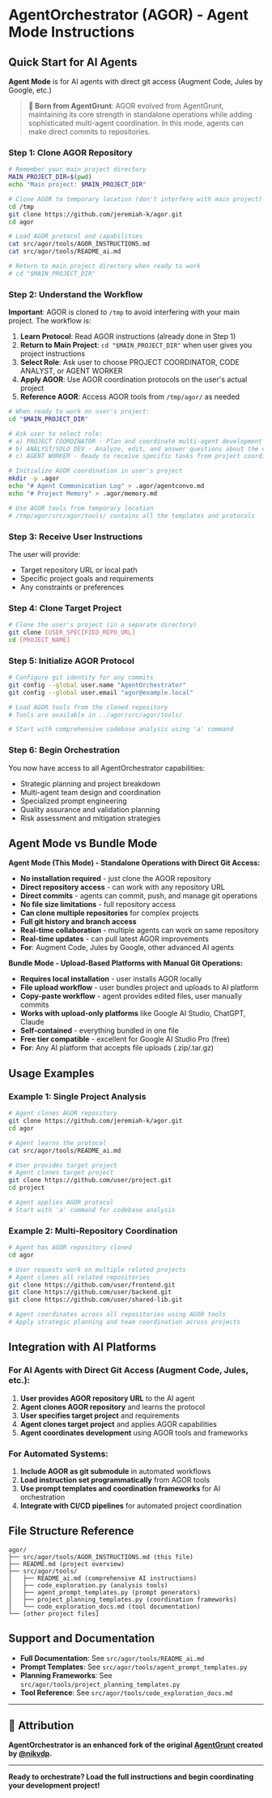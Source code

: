# AgentOrchestrator (AGOR) - Agent Mode Instructions

## Quick Start for AI Agents

**Agent Mode** is for AI agents with direct git access (Augment Code, Jules by Google, etc.)

> **🔄 Born from AgentGrunt**: AGOR evolved from AgentGrunt, maintaining its core strength in standalone operations while adding sophisticated multi-agent coordination. In this mode, agents can make direct commits to repositories.

### Step 1: Clone AGOR Repository

```bash
# Remember your main project directory
MAIN_PROJECT_DIR=$(pwd)
echo "Main project: $MAIN_PROJECT_DIR"

# Clone AGOR to temporary location (don't interfere with main project)
cd /tmp
git clone https://github.com/jeremiah-k/agor.git
cd agor

# Load AGOR protocol and capabilities
cat src/agor/tools/AGOR_INSTRUCTIONS.md
cat src/agor/tools/README_ai.md

# Return to main project directory when ready to work
# cd "$MAIN_PROJECT_DIR"
```

### Step 2: Understand the Workflow

**Important**: AGOR is cloned to `/tmp` to avoid interfering with your main project. The workflow is:

1. **Learn Protocol**: Read AGOR instructions (already done in Step 1)
2. **Return to Main Project**: `cd "$MAIN_PROJECT_DIR"` when user gives you project instructions
3. **Select Role**: Ask user to choose PROJECT COORDINATOR, CODE ANALYST, or AGENT WORKER
4. **Apply AGOR**: Use AGOR coordination protocols on the user's actual project
5. **Reference AGOR**: Access AGOR tools from `/tmp/agor/` as needed

```bash
# When ready to work on user's project:
cd "$MAIN_PROJECT_DIR"

# Ask user to select role:
# a) PROJECT COORDINATOR - Plan and coordinate multi-agent development
# b) ANALYST/SOLO DEV - Analyze, edit, and answer questions about the codebase
# c) AGENT WORKER - Ready to receive specific tasks from project coordinator

# Initialize AGOR coordination in user's project
mkdir -p .agor
echo "# Agent Communication Log" > .agor/agentconvo.md
echo "# Project Memory" > .agor/memory.md

# Use AGOR tools from temporary location
# /tmp/agor/src/agor/tools/ contains all the templates and protocols
```

### Step 3: Receive User Instructions

The user will provide:

- Target repository URL or local path
- Specific project goals and requirements
- Any constraints or preferences

### Step 4: Clone Target Project

```bash
# Clone the user's project (in a separate directory)
git clone [USER_SPECIFIED_REPO_URL]
cd [PROJECT_NAME]
```

### Step 5: Initialize AGOR Protocol

```bash
# Configure git identity for any commits
git config --global user.name "AgentOrchestrator"
git config --global user.email "agor@example.local"

# Load AGOR tools from the cloned repository
# Tools are available in ../agor/src/agor/tools/

# Start with comprehensive codebase analysis using 'a' command
```

### Step 6: Begin Orchestration

You now have access to all AgentOrchestrator capabilities:

- Strategic planning and project breakdown
- Multi-agent team design and coordination
- Specialized prompt engineering
- Quality assurance and validation planning
- Risk assessment and mitigation strategies

## Agent Mode vs Bundle Mode

**Agent Mode (This Mode) - Standalone Operations with Direct Git Access:**

- **No installation required** - just clone the AGOR repository
- **Direct repository access** - can work with any repository URL
- **Direct commits** - agents can commit, push, and manage git operations
- **No file size limitations** - full repository access
- **Can clone multiple repositories** for complex projects
- **Full git history and branch access**
- **Real-time collaboration** - multiple agents can work on same repository
- **Real-time updates** - can pull latest AGOR improvements
- **For**: Augment Code, Jules by Google, other advanced AI agents

**Bundle Mode - Upload-Based Platforms with Manual Git Operations:**

- **Requires local installation** - user installs AGOR locally
- **File upload workflow** - user bundles project and uploads to AI platform
- **Copy-paste workflow** - agent provides edited files, user manually commits
- **Works with upload-only platforms** like Google AI Studio, ChatGPT, Claude
- **Self-contained** - everything bundled in one file
- **Free tier compatible** - excellent for Google AI Studio Pro (free)
- **For**: Any AI platform that accepts file uploads (.zip/.tar.gz)

## Usage Examples

### Example 1: Single Project Analysis

```bash
# Agent clones AGOR repository
git clone https://github.com/jeremiah-k/agor.git
cd agor

# Agent learns the protocol
cat src/agor/tools/README_ai.md

# User provides target project
# Agent clones target project
git clone https://github.com/user/project.git
cd project

# Agent applies AGOR protocol
# Start with 'a' command for codebase analysis
```

### Example 2: Multi-Repository Coordination

```bash
# Agent has AGOR repository cloned
cd agor

# User requests work on multiple related projects
# Agent clones all related repositories
git clone https://github.com/user/frontend.git
git clone https://github.com/user/backend.git
git clone https://github.com/user/shared-lib.git

# Agent coordinates across all repositories using AGOR tools
# Apply strategic planning and team coordination across projects
```

## Integration with AI Platforms

### For AI Agents with Direct Git Access (Augment Code, Jules, etc.):

1. **User provides AGOR repository URL** to the AI agent
2. **Agent clones AGOR repository** and learns the protocol
3. **User specifies target project** and requirements
4. **Agent clones target project** and applies AGOR capabilities
5. **Agent coordinates development** using AGOR tools and frameworks

### For Automated Systems:

1. **Include AGOR as git submodule** in automated workflows
2. **Load instruction set programmatically** from AGOR tools
3. **Use prompt templates and coordination frameworks** for AI orchestration
4. **Integrate with CI/CD pipelines** for automated project coordination

## File Structure Reference

```
agor/
├── src/agor/tools/AGOR_INSTRUCTIONS.md (this file)
├── README.md (project overview)
├── src/agor/tools/
│   ├── README_ai.md (comprehensive AI instructions)
│   ├── code_exploration.py (analysis tools)
│   ├── agent_prompt_templates.py (prompt generators)
│   ├── project_planning_templates.py (coordination frameworks)
│   └── code_exploration_docs.md (tool documentation)
└── [other project files]
```

## Support and Documentation

- **Full Documentation**: See `src/agor/tools/README_ai.md`
- **Prompt Templates**: See `src/agor/tools/agent_prompt_templates.py`
- **Planning Frameworks**: See `src/agor/tools/project_planning_templates.py`
- **Tool Reference**: See `src/agor/tools/code_exploration_docs.md`

---

## 🙏 Attribution

**AgentOrchestrator is an enhanced fork of the original [AgentGrunt](https://github.com/nikvdp/agentgrunt) created by [@nikvdp](https://github.com/nikvdp).**

---

**Ready to orchestrate? Load the full instructions and begin coordinating your development project!**
